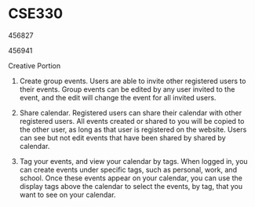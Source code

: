 # CSE330
456827

456941

Creative Portion

1. Create group events. Users are able to invite other registered users to their events. Group events can be edited by any user invited to the event, and the edit will change the event for all invited users.

2. Share calendar. Registered users can share their calendar with other registered users. All events created or shared to you will be copied to the other user, as long as that user is registered on the website. Users can see but not edit events that have been shared by shared by calendar.

3. Tag your events, and view your calendar by tags. When logged in, you can create events under specific tags, such as personal, work, and school. Once these events appear on your calendar, you can use the display tags above the calendar to select the events, by tag, that you want to see on your calendar. 